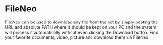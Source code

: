 # FileNeo
FileNeo can be used to download any file from the net by simply pasting the URL and absolute PATH where it should be kept on your PC and the system will process it automatically without even clicking the Download button. Find your favorite documents, video, picture and download them via FileNeo
